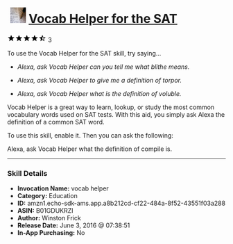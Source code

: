 # &nbsp;<img src="skill_icon" alt="Vocab Helper for the SAT icon" width="36"> [Vocab Helper for the SAT](http://alexa.amazon.com/#skills/amzn1.echo-sdk-ams.app.a8b212cd-cf22-484a-8f52-43551f03a288)
![4.3 stars](../../images/ic_star_black_18dp_1x.png)![4.3 stars](../../images/ic_star_black_18dp_1x.png)![4.3 stars](../../images/ic_star_black_18dp_1x.png)![4.3 stars](../../images/ic_star_black_18dp_1x.png)![4.3 stars](../../images/ic_star_half_black_18dp_1x.png) 3

To use the Vocab Helper for the SAT skill, try saying...

* *Alexa, ask Vocab Helper can you tell me what blithe means.*

* *Alexa, ask Vocab Helper to give me a definition of torpor.*

* *Alexa, ask Vocab Helper what is the definition of voluble.*

Vocab Helper is a great way to learn, lookup, or study the most common vocabulary words used on SAT tests. With this aid, you simply ask Alexa the definition of a common SAT word. 

To use this skill, enable it. Then you can ask the following:

Alexa, ask Vocab Helper what the definition of compile is.

***

### Skill Details

* **Invocation Name:** vocab helper
* **Category:** Education
* **ID:** amzn1.echo-sdk-ams.app.a8b212cd-cf22-484a-8f52-43551f03a288
* **ASIN:** B01GDUKRZI
* **Author:** Winston Frick
* **Release Date:** June 3, 2016 @ 07:38:51
* **In-App Purchasing:** No
